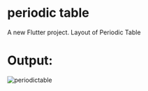 # periodic table

A new Flutter project.
Layout of Periodic Table

# Output:

![periodictable](https://github.com/user-attachments/assets/9ec630b6-753f-48d7-a59d-a0c019961587)

